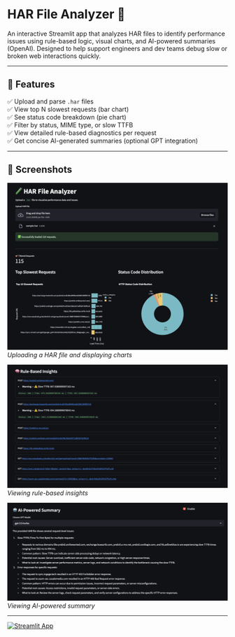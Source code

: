 # HAR File Analyzer 🧪

An interactive Streamlit app that analyzes HAR files to identify performance issues using rule-based logic, visual charts, and AI-powered summaries (OpenAI). Designed to help support engineers and dev teams debug slow or broken web interactions quickly.

---

## 🔧 Features

✅ Upload and parse `.har` files  
✅ View top N slowest requests (bar chart)  
✅ See status code breakdown (pie chart)  
✅ Filter by status, MIME type, or slow TTFB  
✅ View detailed rule-based diagnostics per request  
✅ Get concise AI-generated summaries (optional GPT integration)

---

## 📸 Screenshots

![Upload HAR and charts](demo1.png)
*Uploading a HAR file and displaying charts*

![Rule-based insights](demo2.png)
*Viewing rule-based insights*

![AI-Powered Summary](demo3.png)
*Viewing AI-powered summary*

---

[![Streamlit App](https://static.streamlit.io/badges/streamlit_badge_black_white.svg)](https://har-analyzer.streamlit.app)
